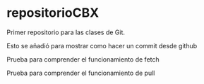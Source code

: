 # repositorioCBX
Primer repositorio para las clases de Git.

Esto se añadió para mostrar como hacer un commit desde github

Prueba para comprender el funcionamiento de fetch

Prueba para comprender el funcionamiento de pull
